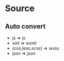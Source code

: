 # Source

## Auto convert

- js                =>  js
- xml               =>  wxml
- {css,less,scss}   =>  wxss
- json              =>  json
